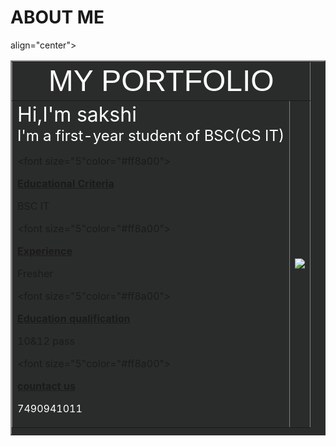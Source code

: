 <!DOCTYPE html>
<head>
	<title>technobrainz.in</title>
</head>
<body>
<h1>ABOUT ME</h1>

<table border="2" width="50%"height="600px"align="center"bgcolor="#2a2c2b">
align="center">
<!---row1---->
<tr>
<td colspan="2">
<font size="7"face="helvetica"color="white">
<center>MY PORTFOLIO</center></font>
</td>

</tr>

<!---row2---->
<tr>
<td>
<font size="6"color="white">Hi,I'm sakshi</font><br>
<font size="5"color="white">I'm a first-year student of BSC(CS IT)</font>

<font size="5"color="#ff8a00">
<p><b><u>Educational Criteria</u></b></p>
<p>BSC IT</P>

</font>

<font size="5"color="#ff8a00">
<p><b><u>Experience</u></b></p>
<p>Fresher</P>

</font>

<font size="5"color="#ff8a00">
<p><b><u>Education qualification</u></b></p>
<p>10&12 pass</P>

</font>


<font size="5"color="#ff8a00">
<p><b><u>countact us</u></b></p>
<font color="white"><p>7490941011</P></font>


</font>






</td>
<td><img src="imgfile:///C:/Users/hp/OneDrive/Pictures/Saved%20Pictures/sakshi.jpeg
height="400px"></td>
</tr>


</table>

</body>
</html>
